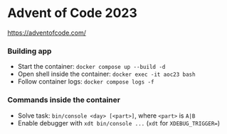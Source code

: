# Advent of Code 2023

https://adventofcode.com/

### Building app
- Start the container: `docker compose up --build -d`
- Open shell inside the container: `docker exec -it aoc23 bash`
- Follow container logs: `docker compose logs -f`

### Commands inside the container
- Solve task: `bin/console <day> [<part>]`, where `<part>` is `A|B`
- Enable debugger with `xdt bin/console ...` (`xdt` for `XDEBUG_TRIGGER=`)
